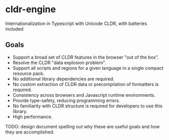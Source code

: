 # cldr-engine

Internationalization in Typescript with Unicode CLDR, with batteries included

## Goals

* Support a broad set of CLDR features in the browser "out of the box".
* Resolve the CLDR "data explosion problem".
* Support all scripts and regions for a given language in a single compact resource pack.
* No additional library dependencies are required.
* No custom extraction of CLDR data or precompilation of formatters is required.
* Consistency across browsers and Javascript runtime environments.
* Provide type-safety, reducing programming errors.
* No familiarity with CLDR structure is required for developers to use this library.
* High performance.

TODO: design document spelling out why these are useful goals and how they are accomplished.
